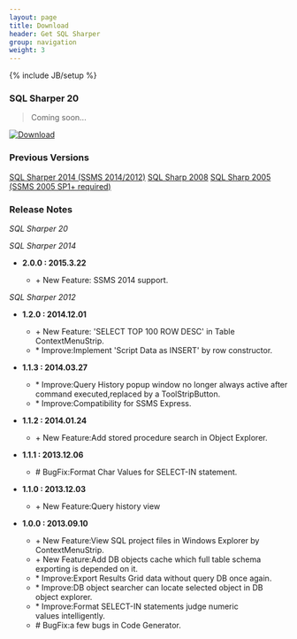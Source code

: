 ```yaml
---
layout: page
title: Download
header: Get SQL Sharper
group: navigation
weight: 3
---
```

{% include JB/setup %}

### SQL Sharper 20
> Coming soon...

[![Download](/images/download.png)](#)

### Previous Versions
[SQL Sharper 2014 (SSMS 2014/2012)](/files/sqlsharper2014_setup.exe)
[SQL Sharp 2008](http://www.cnsharp.com/files/sqlsharp_2008_2.0.zip)
[SQL Sharp 2005 (SSMS 2005 SP1+ required)](http://www.cnsharp.com/files/sqlsharp_2005_1.0.zip) 

### Release Notes
*SQL Sharper 20*



*SQL Sharper 2014*

- **2.0.0 : 2015.3.22**

    - \+ New Feature: SSMS 2014 support.

*SQL Sharper 2012*

- **1.2.0 : 2014.12.01**

    - \+ New Feature: 'SELECT TOP 100 ROW DESC' in Table ContextMenuStrip.
    - \* Improve:Implement 'Script Data as INSERT' by row constructor.

- **1.1.3 : 2014.03.27**

    - \* Improve:Query History popup window no longer always active after command executed,replaced by a ToolStripButton.
    - \* Improve:Compatibility for SSMS Express.

- **1.1.2 : 2014.01.24**

    - \+ New Feature:Add stored procedure search in Object Explorer.

- **1.1.1 : 2013.12.06**

    - \# BugFix:Format Char Values for SELECT-IN statement.

- **1.1.0 : 2013.12.03**

    - \+ New Feature:Query history view

- **1.0.0 : 2013.09.10**

    - \+ New Feature:View SQL project files in Windows Explorer by ContextMenuStrip.
    - \+ New Feature:Add DB objects cache which full table schema exporting is depended on it.
    - \* Improve:Export Results Grid data without query DB once again.
    - \* Improve:DB object searcher can locate selected object in DB object explorer.
    - \* Improve:Format SELECT-IN statements judge numeric values&nbsp;intelligently.
    - \# BugFix:a few bugs in Code Generator.